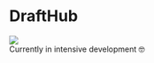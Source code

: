 # DraftHub
![](https://img.shields.io/github/workflow/status/felipelincoln/drafthub/Docker%20Image%20CI)  
Currently in intensive development :nerd_face:
